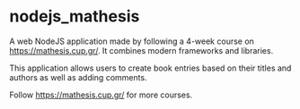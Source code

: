# nodejs_mathesis

A web NodeJS application made by following a 4-week course on https://mathesis.cup.gr/. It combines modern frameworks and libraries. 

This application allows users to create book entries based on their titles and authors as well as adding comments.

Follow https://mathesis.cup.gr/ for more courses.
